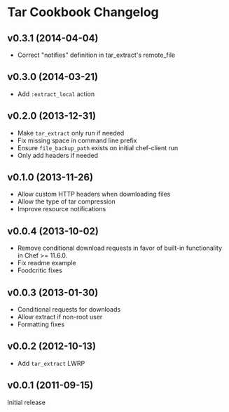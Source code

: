 # Tar Cookbook Changelog

## v0.3.1 (2014-04-04)

* Correct "notifies" definition in tar_extract's remote_file

## v0.3.0 (2014-03-21)

* Add `:extract_local` action

## v0.2.0 (2013-12-31)

* Make `tar_extract` only run if needed
* Fix missing space in command line prefix
* Ensure `file_backup_path` exists on initial chef-client run
* Only add headers if needed

## v0.1.0 (2013-11-26)

* Allow custom HTTP headers when downloading files
* Allow the type of tar compression
* Improve resource notifications

## v0.0.4 (2013-10-02)

* Remove conditional download requests in favor of built-in functionality in Chef >= 11.6.0.
* Fix readme example
* Foodcritic fixes

## v0.0.3 (2013-01-30)

* Conditional requests for downloads
* Allow extract if non-root user
* Formatting fixes

## v0.0.2 (2012-10-13)

* Add `tar_extract` LWRP

## v0.0.1 (2011-09-15)

Initial release

